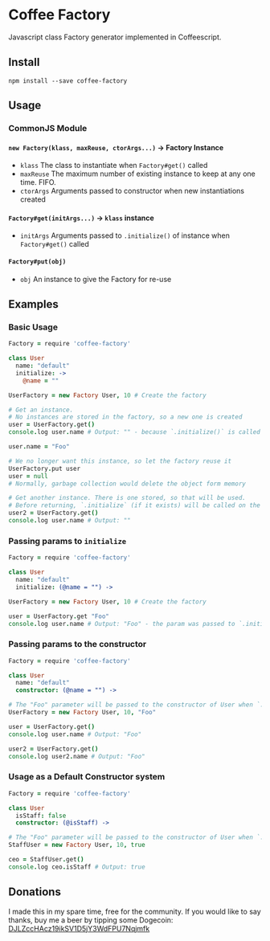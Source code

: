 # Coffee Factory

Javascript class Factory generator implemented in Coffeescript.

## Install

    npm install --save coffee-factory

## Usage

### CommonJS Module

#### `new Factory(klass, maxReuse, ctorArgs...)` → Factory Instance

 * `klass` The class to instantiate when `Factory#get()` called
 * `maxReuse` The maximum number of existing instance to keep at any one time. FIFO.
 * `ctorArgs` Arguments passed to constructor when new instantiations created

#### `Factory#get(initArgs...)` → `klass` instance

 * `initArgs` Arguments passed to `.initialize()` of instance when `Factory#get()` called

#### `Factory#put(obj)`

 * `obj` An instance to give the Factory for re-use

## Examples

### Basic Usage

```coffeescript
Factory = require 'coffee-factory'

class User
  name: "default"
  initialize: ->
    @name = ""

UserFactory = new Factory User, 10 # Create the factory

# Get an instance.
# No instances are stored in the factory, so a new one is created
user = UserFactory.get()
console.log user.name # Output: "" - because `.initialize()` is called

user.name = "Foo"

# We no longer want this instance, so let the factory reuse it
UserFactory.put user
user = null
# Normally, garbage collection would delete the object form memory

# Get another instance. There is one stored, so that will be used.
# Before returning, `.initialize` (if it exists) will be called on the instance
user2 = UserFactory.get()
console.log user.name # Output: ""
```

### Passing params to `initialize`

```coffeescript
Factory = require 'coffee-factory'

class User
  name: "default"
  initialize: (@name = "") ->

UserFactory = new Factory User, 10 # Create the factory

user = UserFactory.get "Foo"
console.log user.name # Output: "Foo" - the param was passed to `.initialize()`
```

### Passing params to the constructor

```coffeescript
Factory = require 'coffee-factory'

class User
  name: "default"
  constructor: (@name = "") ->

# The "Foo" parameter will be passed to the constructor of User when `.get()` is called
UserFactory = new Factory User, 10, "Foo"

user = UserFactory.get()
console.log user.name # Output: "Foo"

user2 = UserFactory.get()
console.log user2.name # Output: "Foo"
```

### Usage as a Default Constructor system

```coffeescript
Factory = require 'coffee-factory'

class User
  isStaff: false
  constructor: (@isStaff) ->

# The "Foo" parameter will be passed to the constructor of User when `.get()` is called
StaffUser = new Factory User, 10, true

ceo = StaffUser.get()
console.log ceo.isStaff # Output: true
```

## Donations

I made this in my spare time, free for the community. If you would like to say
thanks, buy me a beer by tipping some Dogecoin:
[DJLZccHAcz19ikSV1D5jY3WdFPU7Nqjmfk](dogecoin://DJLZccHAcz19ikSV1D5jY3WdFPU7Nqjmfk?label=Thanks%20for%20coffee-factory!)
